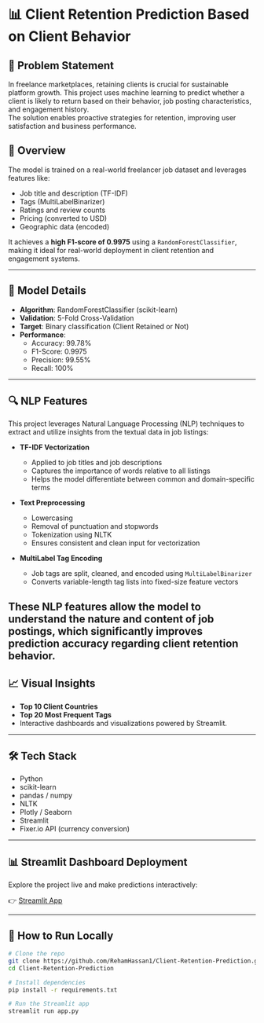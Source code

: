 # 📊 Client Retention Prediction Based on Client Behavior

## 🧩 Problem Statement

In freelance marketplaces, retaining clients is crucial for sustainable platform growth. This project uses machine learning to predict whether a client is likely to return based on their behavior, job posting characteristics, and engagement history.  
The solution enables proactive strategies for retention, improving user satisfaction and business performance.

## 🚀 Overview

The model is trained on a real-world freelancer job dataset and leverages features like:
- Job title and description (TF-IDF)
- Tags (MultiLabelBinarizer)
- Ratings and review counts
- Pricing (converted to USD)
- Geographic data (encoded)

It achieves a **high F1-score of 0.9975** using a `RandomForestClassifier`, making it ideal for real-world deployment in client retention and engagement systems.

---

## 🧠 Model Details

- **Algorithm**: RandomForestClassifier (scikit-learn)
- **Validation**: 5-Fold Cross-Validation
- **Target**: Binary classification (Client Retained or Not)
- **Performance**:
  - Accuracy: 99.78%
  - F1-Score: 0.9975
  - Precision: 99.55%
  - Recall: 100%

---
## 🔍 NLP Features

This project leverages Natural Language Processing (NLP) techniques to extract and utilize insights from the textual data in job listings:

- **TF-IDF Vectorization**  
  - Applied to job titles and job descriptions  
  - Captures the importance of words relative to all listings  
  - Helps the model differentiate between common and domain-specific terms

- **Text Preprocessing**  
  - Lowercasing
  - Removal of punctuation and stopwords
  - Tokenization using NLTK  
  - Ensures consistent and clean input for vectorization

- **MultiLabel Tag Encoding**  
  - Job tags are split, cleaned, and encoded using `MultiLabelBinarizer`  
  - Converts variable-length tag lists into fixed-size feature vectors

These NLP features allow the model to understand the nature and content of job postings, which significantly improves prediction accuracy regarding client retention behavior.
---

## 📈 Visual Insights

- **Top 10 Client Countries**
- **Top 20 Most Frequent Tags**
- Interactive dashboards and visualizations powered by Streamlit.

---

## 🛠️ Tech Stack

- Python
- scikit-learn
- pandas / numpy
- NLTK
- Plotly / Seaborn
- Streamlit
- Fixer.io API (currency conversion)

---

## 📊 Streamlit Dashboard Deployment

Explore the project live and make predictions interactively:

👉 [Streamlit App](https://client-retention-prediction.streamlit.app/)

---

## 🧪 How to Run Locally

```bash
# Clone the repo
git clone https://github.com/RehamHassan1/Client-Retention-Prediction.git
cd Client-Retention-Prediction

# Install dependencies
pip install -r requirements.txt

# Run the Streamlit app
streamlit run app.py
